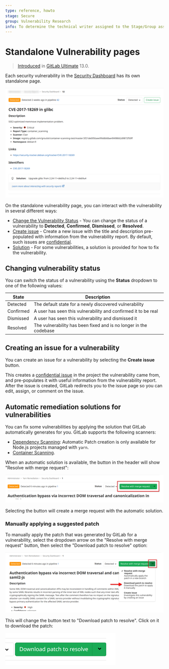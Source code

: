 ```yaml
---
type: reference, howto
stage: Secure
group: Vulnerability Research
info: To determine the technical writer assigned to the Stage/Group associated with this page, see https://about.gitlab.com/handbook/engineering/ux/technical-writing/#designated-technical-writers
---
```


# Standalone Vulnerability pages

> [Introduced](https://gitlab.com/gitlab-org/gitlab/-/issues/13561) in [GitLab Ultimate](https://about.gitlab.com/pricing/) 13.0.

Each security vulnerability in the [Security Dashboard](../security_dashboard/index.md#project-security-dashboard) has its own standalone
page.

![Standalone vulnerability page](img/standalone_vulnerability_page_v13_1.png)

On the standalone vulnerability page, you can interact with the vulnerability in
several different ways:

- [Change the Vulnerability Status](#changing-vulnerability-status) - You can change the
  status of a vulnerability to **Detected**, **Confirmed**, **Dismissed**, or **Resolved**.
- [Create issue](#creating-an-issue-for-a-vulnerability) - Create a new issue with the
  title and description pre-populated with information from the vulnerability report.
  By default, such issues are [confidential](../../project/issues/confidential_issues.md).
- [Solution](#automatic-remediation-solutions-for-vulnerabilities) - For some vulnerabilities,
  a solution is provided for how to fix the vulnerability.

## Changing vulnerability status

You can switch the status of a vulnerability using the **Status** dropdown to one of
the following values:

| State     | Description                                                       |
|-----------|-------------------------------------------------------------------|
| Detected  | The default state for a newly discovered vulnerability            |
| Confirmed | A user has seen this vulnerability and confirmed it to be real    |
| Dismissed | A user has seen this vulnerability and dismissed it               |
| Resolved  | The vulnerability has been fixed and is no longer in the codebase |

## Creating an issue for a vulnerability

You can create an issue for a vulnerability by selecting the **Create issue** button.

This creates a [confidential issue](../../project/issues/confidential_issues.md) in the
project the vulnerability came from, and pre-populates it with useful information from
the vulnerability report. After the issue is created, GitLab redirects you to the
issue page so you can edit, assign, or comment on the issue.

## Automatic remediation solutions for vulnerabilities

You can fix some vulnerabilities by applying the solution that GitLab automatically
generates for you. GitLab supports the following scanners:

- [Dependency Scanning](../dependency_scanning/index.md): Automatic Patch creation
  is only available for Node.js projects managed with  `yarn`.
- [Container Scanning](../container_scanning/index.md).

When an automatic solution is available, the button in the header will show "Resolve with merge request":

![Resolve with Merge Request button](img/standalone_vulnerability_page_merge_request_button_v13_1.png)

Selecting the button will create a merge request with the automatic solution.

### Manually applying a suggested patch

To manually apply the patch that was generated by GitLab for a vulnerability, select the dropdown arrow on the "Resolve
with merge request" button, then select the "Download patch to resolve" option:

![Resolve with Merge Request button dropdown](img/standalone_vulnerability_page_merge_request_button_dropdown_v13_1.png)

This will change the button text to "Download patch to resolve". Click on it to download the patch:

![Download patch button](img/standalone_vulnerability_page_download_patch_button_v13_1.png)
